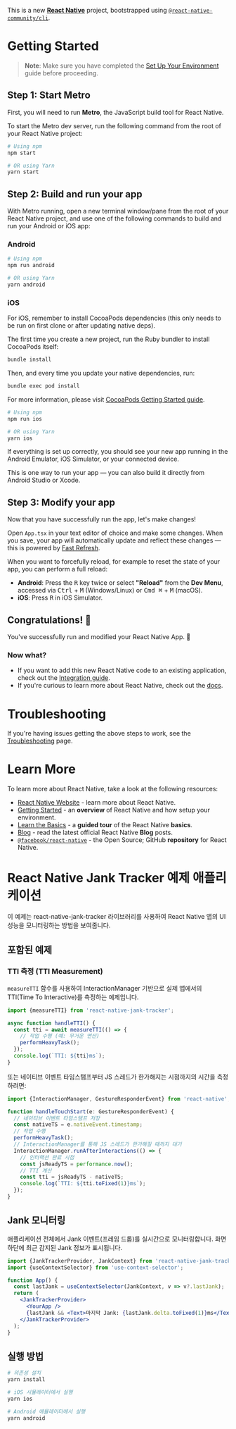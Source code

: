 This is a new [**React Native**](https://reactnative.dev) project, bootstrapped using [`@react-native-community/cli`](https://github.com/react-native-community/cli).

# Getting Started

> **Note**: Make sure you have completed the [Set Up Your Environment](https://reactnative.dev/docs/set-up-your-environment) guide before proceeding.

## Step 1: Start Metro

First, you will need to run **Metro**, the JavaScript build tool for React Native.

To start the Metro dev server, run the following command from the root of your React Native project:

```sh
# Using npm
npm start

# OR using Yarn
yarn start
```

## Step 2: Build and run your app

With Metro running, open a new terminal window/pane from the root of your React Native project, and use one of the following commands to build and run your Android or iOS app:

### Android

```sh
# Using npm
npm run android

# OR using Yarn
yarn android
```

### iOS

For iOS, remember to install CocoaPods dependencies (this only needs to be run on first clone or after updating native deps).

The first time you create a new project, run the Ruby bundler to install CocoaPods itself:

```sh
bundle install
```

Then, and every time you update your native dependencies, run:

```sh
bundle exec pod install
```

For more information, please visit [CocoaPods Getting Started guide](https://guides.cocoapods.org/using/getting-started.html).

```sh
# Using npm
npm run ios

# OR using Yarn
yarn ios
```

If everything is set up correctly, you should see your new app running in the Android Emulator, iOS Simulator, or your connected device.

This is one way to run your app — you can also build it directly from Android Studio or Xcode.

## Step 3: Modify your app

Now that you have successfully run the app, let's make changes!

Open `App.tsx` in your text editor of choice and make some changes. When you save, your app will automatically update and reflect these changes — this is powered by [Fast Refresh](https://reactnative.dev/docs/fast-refresh).

When you want to forcefully reload, for example to reset the state of your app, you can perform a full reload:

- **Android**: Press the <kbd>R</kbd> key twice or select **"Reload"** from the **Dev Menu**, accessed via <kbd>Ctrl</kbd> + <kbd>M</kbd> (Windows/Linux) or <kbd>Cmd ⌘</kbd> + <kbd>M</kbd> (macOS).
- **iOS**: Press <kbd>R</kbd> in iOS Simulator.

## Congratulations! :tada:

You've successfully run and modified your React Native App. :partying_face:

### Now what?

- If you want to add this new React Native code to an existing application, check out the [Integration guide](https://reactnative.dev/docs/integration-with-existing-apps).
- If you're curious to learn more about React Native, check out the [docs](https://reactnative.dev/docs/getting-started).

# Troubleshooting

If you're having issues getting the above steps to work, see the [Troubleshooting](https://reactnative.dev/docs/troubleshooting) page.

# Learn More

To learn more about React Native, take a look at the following resources:

- [React Native Website](https://reactnative.dev) - learn more about React Native.
- [Getting Started](https://reactnative.dev/docs/environment-setup) - an **overview** of React Native and how setup your environment.
- [Learn the Basics](https://reactnative.dev/docs/getting-started) - a **guided tour** of the React Native **basics**.
- [Blog](https://reactnative.dev/blog) - read the latest official React Native **Blog** posts.
- [`@facebook/react-native`](https://github.com/facebook/react-native) - the Open Source; GitHub **repository** for React Native.

# React Native Jank Tracker 예제 애플리케이션

이 예제는 react-native-jank-tracker 라이브러리를 사용하여 React Native 앱의 UI 성능을 모니터링하는 방법을 보여줍니다.

## 포함된 예제

### TTI 측정 (TTI Measurement)

`measureTTI` 함수를 사용하여 InteractionManager 기반으로 실제 앱에서의 TTI(Time To Interactive)를 측정하는 예제입니다.

```jsx
import {measureTTI} from 'react-native-jank-tracker';

async function handleTTI() {
  const tti = await measureTTI(() => {
    // 작업 수행 (예: 무거운 연산)
    performHeavyTask();
  });
  console.log(`TTI: ${tti}ms`);
}
```

또는 네이티브 이벤트 타임스탬프부터 JS 스레드가 한가해지는 시점까지의 시간을 측정하려면:

```jsx
import {InteractionManager, GestureResponderEvent} from 'react-native';

function handleTouchStart(e: GestureResponderEvent) {
  // 네이티브 이벤트 타임스탬프 저장
  const nativeTS = e.nativeEvent.timestamp;
  // 작업 수행
  performHeavyTask();
  // InteractionManager를 통해 JS 스레드가 한가해질 때까지 대기
  InteractionManager.runAfterInteractions(() => {
    // 인터랙션 완료 시점
    const jsReadyTS = performance.now();
    // TTI 계산
    const tti = jsReadyTS - nativeTS;
    console.log(`TTI: ${tti.toFixed(1)}ms`);
  });
}
```

## Jank 모니터링

애플리케이션 전체에서 Jank 이벤트(프레임 드롭)를 실시간으로 모니터링합니다. 화면 하단에 최근 감지된 Jank 정보가 표시됩니다.

```jsx
import {JankTrackerProvider, JankContext} from 'react-native-jank-tracker';
import {useContextSelector} from 'use-context-selector';

function App() {
  const lastJank = useContextSelector(JankContext, v => v?.lastJank);
  return (
    <JankTrackerProvider>
      <YourApp />
      {lastJank && <Text>마지막 Jank: {lastJank.delta.toFixed(1)}ms</Text>}
    </JankTrackerProvider>
  );
}
```

## 실행 방법

```bash
# 의존성 설치
yarn install

# iOS 시뮬레이터에서 실행
yarn ios

# Android 에뮬레이터에서 실행
yarn android
```
